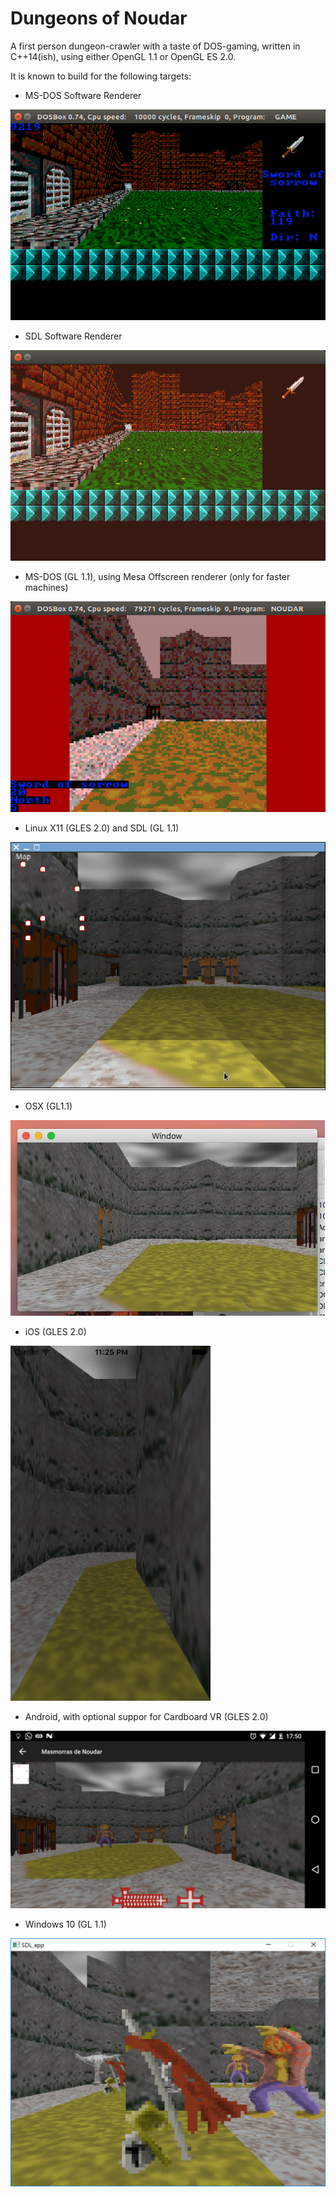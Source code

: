 # Dungeons of Noudar
A first person dungeon-crawler with a taste of DOS-gaming, written in C++14(ish), using either OpenGL 1.1 or OpenGL ES 2.0.

It is known to build for the following targets:

- MS-DOS Software Renderer

![ ](/screenshot_486.png?raw=true)

- SDL Software Renderer

![ ](/screenshot_SWSDL.png?raw=true)

- MS-DOS (GL 1.1), using Mesa Offscreen renderer (only for faster machines)

![ ](/screenshot_586.png?raw=true)

- Linux X11 (GLES 2.0) and SDL (GL 1.1)

![ ](/screenshot_x11.png?raw=true)

- OSX (GL1.1)

![ ](/screenshot_osx.jpg?raw=true)

- iOS (GLES 2.0)

![ ](/screenshot_ios.png?raw=true)

- Android, with optional suppor for Cardboard VR (GLES 2.0)

![ ](/screenshot_android.png?raw=true)

- Windows 10 (GL 1.1)

![ ](/screenshot_win32.png?raw=true)

